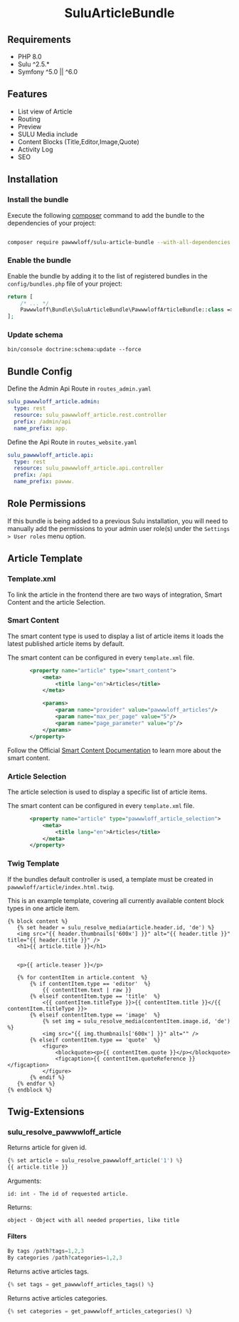 <h1 align="center">SuluArticleBundle</h1>

## Requirements

* PHP 8.0
* Sulu ^2.5.*
* Symfony ^5.0 || ^6.0

## Features
* List view of Article
* Routing
* Preview
* SULU Media include
* Content Blocks (Title,Editor,Image,Quote)
* Activity Log
* SEO


## Installation

### Install the bundle 

Execute the following [composer](https://getcomposer.org/) command to add the bundle to the dependencies of your 
project:

```bash

composer require pawwwloff/sulu-article-bundle --with-all-dependencies

```


### Enable the bundle

Enable the bundle by adding it to the list of registered bundles in the `config/bundles.php` file of your project:

 ```php
 return [
     /* ... */
     Pawwwloff\Bundle\SuluArticleBundle\PawwwloffArticleBundle::class => ['all' => true],
 ];
 ```

### Update schema
```shell script
bin/console doctrine:schema:update --force
```

## Bundle Config

Define the Admin Api Route in `routes_admin.yaml`
```yaml
sulu_pawwwloff_article.admin:
  type: rest
  resource: sulu_pawwwloff_article.rest.controller
  prefix: /admin/api
  name_prefix: app.
```

Define the Api Route in `routes_website.yaml`
```yaml
sulu_pawwwloff_article.api:
  type: rest
  resource: sulu_pawwwloff_article.api.controller
  prefix: /api
  name_prefix: pawww.
```

## Role Permissions
If this bundle is being added to a previous Sulu installation, you will need to manually add the permissions to your admin user role(s) under the `Settings > User roles` menu option.

## Article Template

### Template.xml

To link the article in the frontend there are two ways of integration, Smart Content and the article Selection.

### Smart Content
The smart content type is used to display a list of article items it loads the latest published article items by default.

The smart content can be configured in every `template.xml` file.

 ```xml
        <property name="article" type="smart_content">
            <meta>
                <title lang="en">Articles</title>
            </meta>

            <params>
                <param name="provider" value="pawwwloff_articles"/>
                <param name="max_per_page" value="5"/>
                <param name="page_parameter" value="p"/>
            </params>
        </property>

```

Follow the Official [Smart Content Documentation](https://docs.sulu.io/en/latest/cookbook/smart-content.html) to learn more about the smart content.

### Article Selection
The article selection is used to display a specific list of article items.

The smart content can be configured in every `template.xml` file.

 ```xml
        <property name="article" type="pawwwloff_article_selection">
            <meta>
                <title lang="en">Articles</title>
            </meta>
        </property>
```

### Twig Template

If the bundles default controller is used, a template must be created in `pawwwloff/article/index.html.twig`.

This is an example template, covering all currently available content block types in one article item.

 ```twig
{% block content %}
    {% set header = sulu_resolve_media(article.header.id, 'de') %}
    <img src="{{ header.thumbnails['600x'] }}" alt="{{ header.title }}" title="{{ header.title }}" />
    <h1>{{ article.title }}</h1>


    <p>{{ article.teaser }}</p>

    {% for contentItem in article.content  %}
        {% if contentItem.type == 'editor'  %}
            {{ contentItem.text | raw }}
        {% elseif contentItem.type == 'title'  %}
            <{{ contentItem.titleType }}>{{ contentItem.title }}</{{ contentItem.titleType }}>
        {% elseif contentItem.type == 'image'  %}
            {% set img = sulu_resolve_media(contentItem.image.id, 'de') %}
            <img src="{{ img.thumbnails['600x'] }}" alt="" />
        {% elseif contentItem.type == 'quote'  %}
            <figure>
                <blockquote><p>{{ contentItem.quote }}</p></blockquote>
                <figcaption>{{ contentItem.quoteReference }}</figcaption>
            </figure>
        {% endif %}
    {% endfor %}
{% endblock %}
 ```

## Twig-Extensions

### sulu_resolve_pawwwloff_article

Returns article for given id.

 ```php
{% set article = sulu_resolve_pawwwloff_article('1') %}
{{ article.title }}
 ```

Arguments:

    id: int - The id of requested article.

Returns:

    object - Object with all needed properties, like title

#### Filters
```php
By tags /path?tags=1,2,3
By categories /path?categories=1,2,3
```

Returns active articles tags.

 ```php
{% set tags = get_pawwwloff_articles_tags() %}
 ```

Returns active articles categories.

 ```php
{% set categories = get_pawwwloff_articles_categories() %}
 ```

